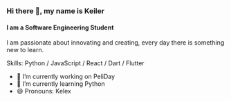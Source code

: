 ### Hi there 👋, my name is Keiler
#### I am a Software Engineering Student
I am passionate about innovating and creating, every day there is something new to learn.

Skills: Python / JavaScript / React / Dart / Flutter

- 🔭 I’m currently working on PeliDay 
- 🌱 I’m currently learning Python 
- 😄 Pronouns: Kelex
